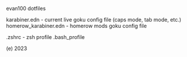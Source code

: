 evan100 dotfiles

karabiner.edn - current live goku config file
(caps mode, tab mode, etc.)
homerow_karabiner.edn - homerow mods goku config file

.zshrc - zsh profile
.bash_profile

(e) 2023
